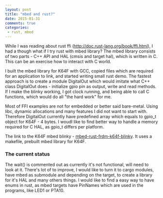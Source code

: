 ```yaml
---
layout: post
title: "mbed and rust?"
date: 2015-01-31
comments: true
categories:
 - rust, mbed
---
```


While I was reading about rust ffi (http://doc.rust-lang.org/book/ffi.html), I had a though what if I try rust with mbed library? The mbed library consists of two parts - C++ API and HAL (cmsis and target hal), which is written in C. This can be an exercise how to interact with C world.

I built the mbed library for K64F with GCC, copied files which are required for an application to link, and started writing small rust demo. The fastest approach is to create a module DigitalOut which would imitate what C++ class DigitalOut does - initialize gpio pin as output, write and read methods. If I make the blinky working, I got clock running, and being able to call C functions, which would do all "the hard work" for me.

Most of FFI examples are not for embedded or better said bare-metal. Using libc, dynamic allocations and many features I did not want to start with. Therefore DigitalOut currently have predefined array which equals to gpio_t object for K64F - 4 bytes. I woudl like to find better way to handle a memory required for C HAL, as gpio_t differs per platform.

The link to the K64F mbed blinky - [mbed-rust-frdm-k64f-blinky](https://github.com/0xc0170/mbed-rust-frdm-k64f-blinky). It uses a makefile, prebuilt mbed library for K64F.

### The current status

The wait() is commented out as currently it's not functional, will need to look at it.
There's lot of to improve, I would like to turn it to cargo modules, have mbed as submodule and depending on the target, to create a library for it's HAL and many others things. I would like to find a easy way to have enums in rust, as mbed targets have PinNames which are used in the programs, like LED1 or PTA10.
